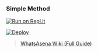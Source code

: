 

### Simple Method 

[![Run on Repl.it](https://repl.it/badge/github/phaticusthiccy/WhatsAsenaDuplicated)](https://repl.it/@phaticusthiccy/WhatsAsena-QR)

[![Deploy](https://www.herokucdn.com/deploy/button.svg)](https://heroku.com/deploy?template=https://github.com/Kaweeshachamodk/Bot-setings-)

> [WhatsAsena Wiki (Full Guide)](https://github.com/Kaweeshachamodk/Bot-setings-/wiki) 
